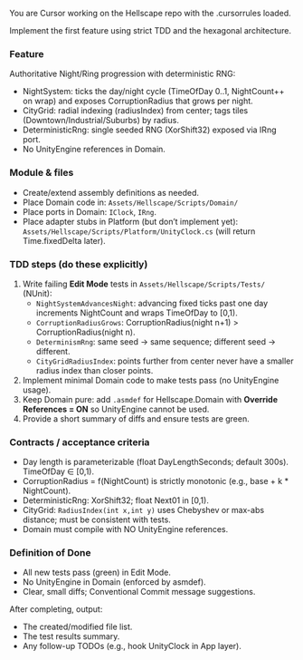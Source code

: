 You are Cursor working on the Hellscape repo with the .cursorrules loaded.

Implement the first feature using strict TDD and the hexagonal architecture.

### Feature
Authoritative Night/Ring progression with deterministic RNG:
- NightSystem: ticks the day/night cycle (TimeOfDay 0..1, NightCount++ on wrap) and exposes CorruptionRadius that grows per night.
- CityGrid: radial indexing (radiusIndex) from center; tags tiles (Downtown/Industrial/Suburbs) by radius.
- DeterministicRng: single seeded RNG (XorShift32) exposed via IRng port.
- No UnityEngine references in Domain.

### Module & files
- Create/extend assembly definitions as needed.
- Place Domain code in: `Assets/Hellscape/Scripts/Domain/`
- Place ports in Domain: `IClock`, `IRng`.
- Place adapter stubs in Platform (but don’t implement yet): `Assets/Hellscape/Scripts/Platform/UnityClock.cs` (will return Time.fixedDelta later).

### TDD steps (do these explicitly)
1) Write failing **Edit Mode** tests in `Assets/Hellscape/Scripts/Tests/` (NUnit):
   - `NightSystemAdvancesNight`: advancing fixed ticks past one day increments NightCount and wraps TimeOfDay to [0,1).
   - `CorruptionRadiusGrows`: CorruptionRadius(night n+1) > CorruptionRadius(night n).
   - `DeterminismRng`: same seed → same sequence; different seed → different.
   - `CityGridRadiusIndex`: points further from center never have a smaller radius index than closer points.
2) Implement minimal Domain code to make tests pass (no UnityEngine usage).
3) Keep Domain pure: add `.asmdef` for Hellscape.Domain with **Override References = ON** so UnityEngine cannot be used.
4) Provide a short summary of diffs and ensure tests are green.

### Contracts / acceptance criteria
- Day length is parameterizable (float DayLengthSeconds; default 300s). TimeOfDay ∈ [0,1).
- CorruptionRadius = f(NightCount) is strictly monotonic (e.g., base + k * NightCount).
- DeterministicRng: XorShift32; float Next01 in [0,1).
- CityGrid: `RadiusIndex(int x,int y)` uses Chebyshev or max-abs distance; must be consistent with tests.
- Domain must compile with NO UnityEngine references.

### Definition of Done
- All new tests pass (green) in Edit Mode.
- No UnityEngine in Domain (enforced by asmdef).
- Clear, small diffs; Conventional Commit message suggestions.

After completing, output:
- The created/modified file list.
- The test results summary.
- Any follow-up TODOs (e.g., hook UnityClock in App layer).
